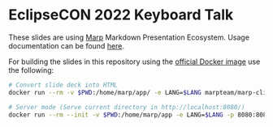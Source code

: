 # EclipseCON 2022 Keyboard Talk

These slides are using [Marp](https://marp.app/) Markdown Presentation Ecosystem. Usage documentation can be found [here](https://marpit.marp.app/).

For building the slides in this repository using the [official Docker image](https://hub.docker.com/r/marpteam/marp-cli/) use the following:

```bash
# Convert slide deck into HTML
docker run --rm -v $PWD:/home/marp/app/ -e LANG=$LANG marpteam/marp-cli slides.md
```

```bash
# Server mode (Serve current directory in http://localhost:8080/)
docker run --rm --init -v $PWD:/home/marp/app -e LANG=$LANG -p 8080:8080 -p 37717:37717 marpteam/marp-cli --bespoke.transition --bespoke.progress -s .
```
